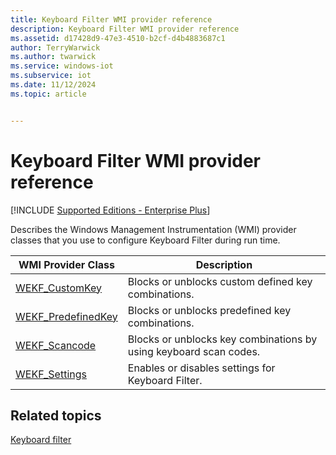 ```yaml
---
title: Keyboard Filter WMI provider reference
description: Keyboard Filter WMI provider reference
ms.assetid: d17428d9-47e3-4510-b2cf-d4b4883687c1
author: TerryWarwick
ms.author: twarwick
ms.service: windows-iot
ms.subservice: iot
ms.date: 11/12/2024
ms.topic: article


---
```

# Keyboard Filter WMI provider reference

[!INCLUDE [Supported Editions - Enterprise Plus](../../../includes/incl-supported-OS-Enterprise-Plus.md)]

Describes the Windows Management Instrumentation (WMI) provider classes that you use to configure Keyboard Filter during run time.

| WMI Provider Class | Description |
| ------------------ | ----------- |
| [WEKF_CustomKey](wekf-customkey.md) | Blocks or unblocks custom defined key combinations. |
| [WEKF_PredefinedKey](wekf-predefinedkey.md) | Blocks or unblocks predefined key combinations. |
| [WEKF_Scancode](wekf-scancode.md) | Blocks or unblocks key combinations by using keyboard scan codes. |
| [WEKF_Settings](wekf-settings.md) | Enables or disables settings for Keyboard Filter. |

## Related topics

[Keyboard filter](keyboardfilter.md)
